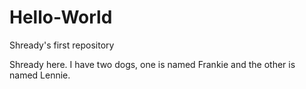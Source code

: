 # Hello-World
Shready's first repository

Shready here. I have two dogs, one is named Frankie and the other is named Lennie.
